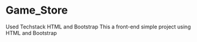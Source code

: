 # Game_Store
Used Techstack HTML and Bootstrap
This a front-end simple project using HTML and Bootstrap
